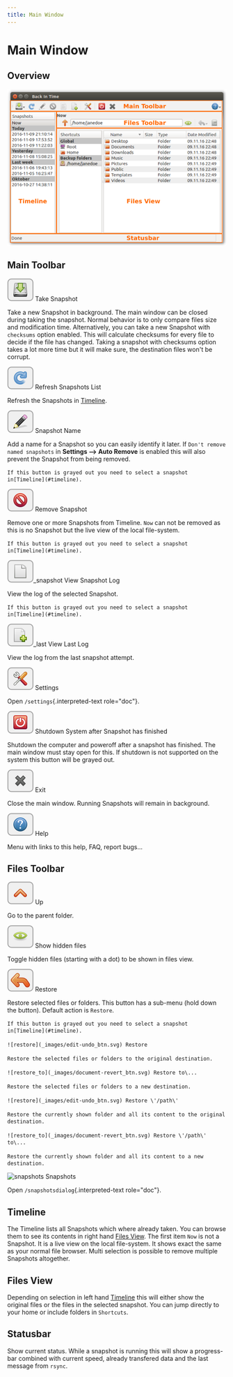 ```yaml
---
title: Main Window
---
```

Main Window
===========

Overview
--------

<!-- ![Back In Time main window](_images/light/main_window_sections.png#only-light)
![Back In Time main window](_images/dark/main_window_sections.png#only-dark) -->

![Back In Time main window](_images/light/main_window_sections.png)


Main Toolbar
------------

![take_snapshot](_images/document-save_btn.svg) Take Snapshot

Take a new Snapshot in background. The main window can be closed during taking the snapshot. Normal behavior is to only compare files size and modification time. Alternatively, you can take a new Snapshot with `checksums` option enabled. This will calculate checksums for every file to decide if the file has changed. Taking a snapshot with checksums option takes a lot more time but it will make sure, the destination files won\'t be corrupt.

![refresh_snapshot](_images/view-refresh_btn.svg) Refresh Snapshots List

Refresh the Snapshots in [Timeline](#timeline).

![snapshot_name](_images/gtk-edit_btn.svg) Snapshot Name

Add a name for a Snapshot so you can easily identify it later. If `Don't remove named snapshots` in **Settings \--\> Auto Remove** is enabled this will also prevent the Snapshot from being removed.

    If this button is grayed out you need to select a snapshot in[Timeline](#timeline).

![remove_snapshot](_images/edit-delete_btn.svg) Remove Snapshot

Remove one or more Snapshots from Timeline. `Now` can not be removed as this is no Snapshot but the live view of the local file-system.

    If this button is grayed out you need to select a snapshot in[Timeline](#timeline).

![view_log](_images/text-plain_btn.svg)\_snapshot View Snapshot Log

View the log of the selected Snapshot.

    If this button is grayed out you need to select a snapshot in[Timeline](#timeline).

![view_log](_images/document-new_btn.svg)\_last View Last Log

View the log from the last snapshot attempt.

![settings](_images/gtk-preferences_btn.svg) Settings

Open `/settings`{.interpreted-text role="doc"}.

![shutdown](_images/system-shutdown_btn.svg) Shutdown System after Snapshot has finished

Shutdown the computer and poweroff after a snapshot has finished. The main window must stay open for this. If shutdown is not supported on the system this button will be grayed out.

![exit](_images/window-close_btn.svg) Exit

Close the main window. Running Snapshots will remain in background.

![help](_images/help-contents_btn.svg) Help

Menu with links to this help, FAQ, report bugs\...

Files Toolbar
-------------

![up](_images/go-up_btn.svg) Up

Go to the parent folder.

![show_hidden](_images/show-hidden_btn.svg) Show hidden files

Toggle hidden files (starting with a dot) to be shown in files view.

![restore](_images/edit-undo_btn.svg) Restore

Restore selected files or folders. This button has a sub-menu (hold down the button). Default action is `Restore`.

    If this button is grayed out you need to select a snapshot in[Timeline](#timeline).

    ![restore](_images/edit-undo_btn.svg) Restore

    Restore the selected files or folders to the original destination.

    ![restore_to](_images/document-revert_btn.svg) Restore to\...

    Restore the selected files or folders to a new destination.

    ![restore](_images/edit-undo_btn.svg) Restore \'/path\'

    Restore the currently shown folder and all its content to the original destination.

    ![restore_to](_images/document-revert_btn.svg) Restore \'/path\' to\...

    Restore the currently shown folder and all its content to a new destination.

![snapshots](_images/file-manager_btn.svg) Snapshots

Open `/snapshotsdialog`{.interpreted-text role="doc"}.

Timeline
--------

The Timeline lists all Snapshots which where already taken. You can browse them to see its contents in right hand [Files View](#files-view). The first item `Now` is not a Snapshot. It is a live view on the local file-system. It shows exact the same as your normal file browser. Multi selection is possible to remove multiple Snapshots altogether.

Files View
----------

Depending on selection in left hand [Timeline](#timeline) this will either show the original files or the files in the selected snapshot. You can jump directly to your home or include folders in `Shortcuts`.

Statusbar
---------

Show current status. While a snapshot is running this will show a progress-bar combined with current speed, already transfered data and the last message from `rsync`.
